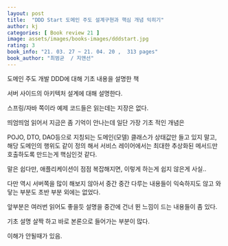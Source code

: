 ```yaml
---
layout: post
title:  "DDD Start 도메인 주도 설계구현과 핵심 개념 익히기"
author: kj
categories: [ Book review 21 ]
image: assets/images/books-images/dddstart.jpg
rating: 3
book_info: "21. 03. 27 ~ 21. 04. 20 ,  313 pages"
book_author: "최범균  / 지앤선"
---
```

도메인 주도 개발 DDD에 대해 기초 내용을 설명한 책 

서버 사이드의 아키텍처 설계에 대해 설명한다.

스프링/자바 쪽이라 예제 코드들은 읽는데는 지장은 없다.

띄엄띄엄 읽어서 지금은 좀 기억이 안나는데 일단 가장 기초 적인 개념은

POJO, DTO, DAO등으로 지칭되는 도메인(모델) 클래스가 상태값만 들고 있지 말고, 해당 도메인의 행위도 같이 정의 해서 서비스 레이어에서는 최대한 추상화된 메서드만 호출하도록 만드는게 핵심인것 같다. 

말은 쉽다만, 애플리케이션이 점점 복잡해지면, 이렇게 하는게 쉽지 않은게 사실..

다만 역시 서버쪽을 많이 해보지 않아서 중간 중간 다루는 내용들이 익숙하지도 않고 와닿는 부분도 초반 부분 외에는 없었다.

앞부분은 여러번 읽어도 좋을듯 설명을 중간에 건너 뛴 느낌이 드는 내용들이 좀 있다.

기초 설명 살짝 하고 바로 본론으로 들어가는 부분이 많다.

이해가 안될때가 있음.

